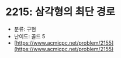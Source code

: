 # 2215: 삼각형의 최단 경로

- 분류: 구현
- 난이도: 골드 5
- [https://www.acmicpc.net/problem/2155](https://www.acmicpc.net/problem/2155)